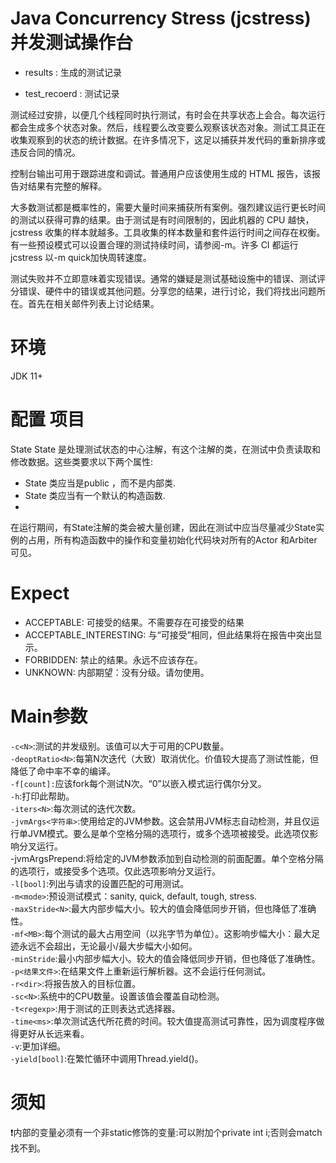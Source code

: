 # Java Concurrency Stress (jcstress) 并发测试操作台

- results : 生成的测试记录

- test_recoerd <Int> : 测试记录 

测试经过安排，以便几个线程同时执行测试，有时会在共享状态上会合。每次运行都会生成多个状态对象。然后，线程要么改变要么观察该状态对象。测试工具正在收集观察到的状态的统计数据。在许多情况下，这足以捕获并发代码的重新排序或违反合同的情况。

控制台输出可用于跟踪进度和调试。普通用户应该使用生成的 HTML 报告，该报告对结果有完整的解释。

大多数测试都是概率性的，需要大量时间来捕获所有案例。强烈建议运行更长时间的测试以获得可靠的结果。由于测试是有时间限制的，因此机器的 CPU 越快，jcstress 收集的样本就越多。工具收集的样本数量和套件运行时间之间存在权衡。有一些预设模式可以设置合理的测试持续时间，请参阅-m。许多 CI 都运行 jcstress 以-m quick加快周转速度。

测试失败并不立即意味着实现错误。通常的嫌疑是测试基础设施中的错误、测试评分错误、硬件中的错误或其他问题。分享您的结果，进行讨论，我们将找出问题所在。首先在相关邮件列表上讨论结果。

# 环境
JDK 11+


# 配置 项目 

State
State 是处理测试状态的中心注解，有这个注解的类，在测试中负责读取和修改数据。这些类要求以下两个属性:
- State 类应当是public ，而不是内部类.
- State 类应当有一个默认的构造函数.
- 
在运行期间，有State注解的类会被大量创建，因此在测试中应当尽量减少State实例的占用，所有构造函数中的操作和变量初始化代码块对所有的Actor 和Arbiter 可见。

# Expect
- ACCEPTABLE: 可接受的结果。不需要存在可接受的结果
- ACCEPTABLE_INTERESTING: 与“可接受”相同，但此结果将在报告中突出显示。
- FORBIDDEN: 禁止的结果。永远不应该存在。
- UNKNOWN: 内部期望：没有分级。请勿使用。

# Main参数
`-c<N>`:测试的并发级别。该值可以大于可用的CPU数量。<br/>
`-deoptRatio<N>`:每第N次迭代（大致）取消优化。价值较大提高了测试性能，但降低了命中率不幸的编译。<br/>
`-f[count]:`应该fork每个测试N次。“0”以嵌入模式运行偶尔分叉。<br/>
`-h`:打印此帮助。<br/>
`-iters<N>`:每次测试的迭代次数。<br/>
`-jvmArgs<字符串>`:使用给定的JVM参数。这会禁用JVM标志自动检测，并且仅运行单JVM模式。要么是单个空格分隔的选项行，或多个选项被接受。此选项仅影响分叉运行。<br/>
-jvmArgsPrepend:将给定的JVM参数添加到自动检测的前面配置。单个空格分隔的选项行，或接受多个选项。仅此选项影响分叉运行。<br/>
`-l[bool]`:列出与请求的设置匹配的可用测试。<br/>
`-m<mode>`:预设测试模式：sanity, quick, default, tough, stress.<br/>
`-maxStride<N>`:最大内部步幅大小。较大的值会降低同步开销，但也降低了准确性。<br/>
`-mf<MB>`:每个测试的最大占用空间（以兆字节为单位）。这影响步幅大小：最大足迹永远不会超出，无论最小/最大步幅大小如何。<br/>
`-minStride`:最小内部步幅大小。较大的值会降低同步开销，但也降低了准确性。<br/>
`-p<结果文件>`:在结果文件上重新运行解析器。这不会运行任何测试。<br/>
`-r<dir>`:将报告放入的目标位置。<br/>
`-sc<N>`:系统中的CPU数量。设置该值会覆盖自动检测。<br/>
`-t<regexp>`:用于测试的正则表达式选择器。<br/>
`-time<ms>`:单次测试迭代所花费的时间。较大值提高测试可靠性，因为调度程序做得更好从长远来看。<br/>
`-v`:更加详细。<br/>
`-yield[bool]`:在繁忙循环中调用Thread.yield()。<br/>
# 须知
❗内部的变量必须有一个非static修饰的变量:可以附加个private int i;否则会match找不到。
